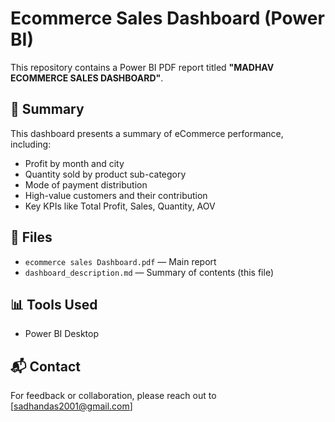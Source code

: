 # Ecommerce Sales Dashboard (Power BI)

This repository contains a Power BI PDF report titled **"MADHAV ECOMMERCE SALES DASHBOARD"**.

## 📄 Summary

This dashboard presents a summary of eCommerce performance, including:
- Profit by month and city
- Quantity sold by product sub-category
- Mode of payment distribution
- High-value customers and their contribution
- Key KPIs like Total Profit, Sales, Quantity, AOV

## 📁 Files

- `ecommerce sales Dashboard.pdf` — Main report
- `dashboard_description.md` — Summary of contents (this file)

## 📊 Tools Used
- Power BI Desktop

## 📬 Contact
For feedback or collaboration, please reach out to [sadhandas2001@gmail.com]
